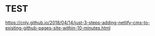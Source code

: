 # TEST

https://cnly.github.io/2018/04/14/just-3-steps-adding-netlify-cms-to-existing-github-pages-site-within-10-minutes.html
